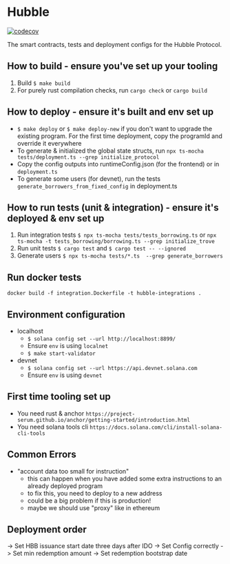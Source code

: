 # Hubble

[![codecov](https://codecov.io/gh/hubble-markets/hubble/branch/master/graph/badge.svg?token=0T27B3WLJF)](https://codecov.io/gh/hubble-markets/hubble)

The smart contracts, tests and deployment configs for the Hubble Protocol.


## How to build - ensure you've set up your tooling
1. Build `$ make build`
2. For purely rust compilation checks, run `cargo check` or `cargo build`

## How to deploy - ensure it's built and env set up
- `$ make deploy` or `$ make deploy-new` if you don't want to upgrade the existing program. For the first time deployment, copy the programId and override it everywhere
- To generate & initialized the global state structs, run `npx ts-mocha tests/deployment.ts --grep initialize_protocol`
- Copy the config outputs into runtimeConfig.json (for the frontend) or in `deployment.ts`
- To generate some users (for devnet), run the tests `generate_borrowers_from_fixed_config` in deployment.ts

## How to run tests (unit & integration) - ensure it's deployed & env set up
1. Run integration tests `$ npx ts-mocha tests/tests_borrowing.ts` or `npx ts-mocha -t tests_borrowing/borrowing.ts --grep initialize_trove`
2. Run unit tests `$ cargo test` and `$ cargo test -- --ignored`
3. Generate users `$ npx ts-mocha tests/*.ts  --grep generate_borrowers`

## Run docker tests
```docker build -f integration.Dockerfile -t hubble-integrations .```

## Environment configuration
- localhost
    - `$ solana config set --url http://localhost:8899/`
    - Ensure `env` is using `localnet`
    - `$ make start-validator`
- devnet
    - `$ solana config set --url https://api.devnet.solana.com`
    - Ensure `env` is using `devnet`


## First time tooling set up
- You need rust & anchor `https://project-serum.github.io/anchor/getting-started/introduction.html`
- You need solana tools cli `https://docs.solana.com/cli/install-solana-cli-tools`


## Common Errors

- "account data too small for instruction"
    - this can happen when you have added some extra instructions to an already deployed program
    - to fix this, you need to deploy to a new address
    - could be a big problem if this is production!
    - maybe we should use "proxy" like in ethereum

## Deployment order

-> Set HBB issuance start date three days after IDO
-> Set Config correctly
-> Set min redemption amount
-> Set redemption bootstrap date

